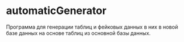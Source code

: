 # automaticGenerator
Программа для генерации таблиц и фейковых данных в них в новой базе данных на основе таблиц из основной базы данных.
